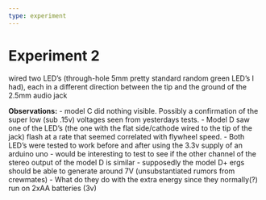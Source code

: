 ```yaml
---
type: experiment
---
```

# Experiment 2
wired two LED’s (through-hole 5mm pretty standard random green LED’s I had), each in a different direction between the tip and the ground of the 2.5mm audio jack

**Observations:**
	- model C did nothing visible. Possibly a confirmation of the super low (sub .15v) voltages seen from yesterdays tests.
	- Model D saw one of the LED’s (the one with the flat side/cathode wired to the tip of the jack) flash at a rate that seemed correlated with flywheel speed. 
	- Both LED’s were tested to work before and after using the 3.3v supply of an arduino uno
	- would be interesting to test to see if the other channel of the stereo output of the model D is similar
	- supposedly the model D+ ergs should be able to generate around 7V (unsubstantiated rumors from  crewmates)
		- What do they do with the extra energy since they normally(?) run on 2xAA batteries (3v)